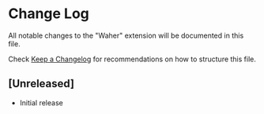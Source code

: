 # Change Log

All notable changes to the "Waher" extension will be documented in this file.

Check [Keep a Changelog](http://keepachangelog.com/) for recommendations on how to structure this file.

## [Unreleased]

- Initial release
